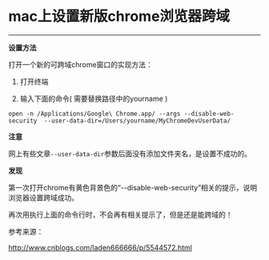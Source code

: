 # mac上设置新版chrome浏览器跨域
___
**设置方法**

打开一个新的可跨域chrome窗口的实现方法：

1. 打开终端

2. 输入下面的命令( 需要替换路径中的yourname )

```
open -n /Applications/Google\ Chrome.app/ --args --disable-web-security  --user-data-dir=/Users/yourname/MyChromeDevUserData/
```

**注意**

网上有些文章`--user-data-dir`参数后面没有添加文件夹名，是设置不成功的。

**发现**

第一次打开chrome有黄色背景色的“--disable-web-security”相关的提示，说明浏览器设置跨域成功。

再次用执行上面的命令行时，不会再有相关提示了，但是还是能跨域的！

 

参考来源：

http://www.cnblogs.com/laden666666/p/5544572.html
